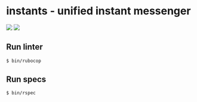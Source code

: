 # instants - unified instant messenger
![](https://github.com/gowda/instants/workflows/rubocop/badge.svg)
![](https://github.com/gowda/instants/workflows/rspec/badge.svg)

## Run linter
```bash
$ bin/rubocop
```

## Run specs
```bash
$ bin/rspec
```
